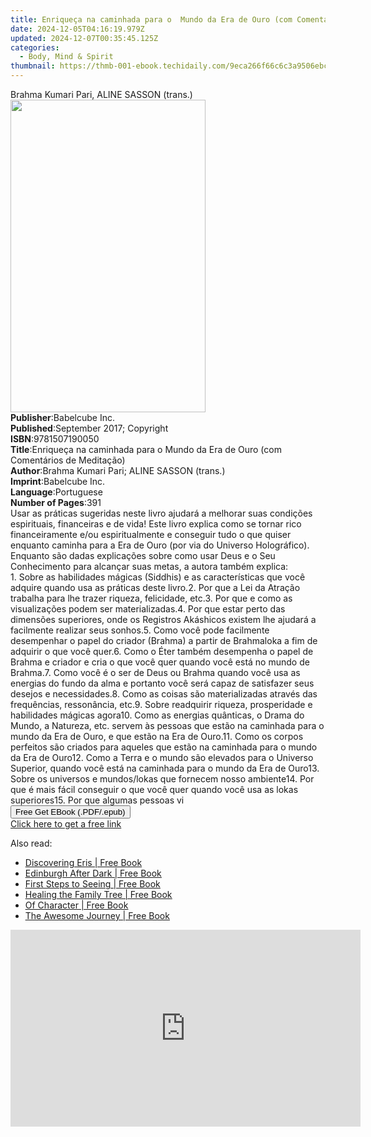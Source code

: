 ```yaml
---
title: Enriqueça na caminhada para o  Mundo da Era de Ouro (com Comentários de Meditação) | Free Book
date: 2024-12-05T04:16:19.979Z
updated: 2024-12-07T00:35:45.125Z
categories:
  - Body, Mind & Spirit
thumbnail: https://thmb-001-ebook.techidaily.com/9eca266f66c6c3a9506ebc6eff6b0798ea44afa665879da684588328056b6d81.jpg
---
```

<main id="book-container">
  <div class="flex flex-col">
    <div class="book-brief flex-1 py-6 px-4 sm:p-6 md:py-10 md:px-8">
      <!-- brief-->
      <div class="book-brief-main">
        Brahma Kumari Pari, ALINE SASSON (trans.)
      </div>
    </div>
    <div
      class="book-meta-info flex-1 grid gap-4 col-start-1 col-end-3 row-start-1 sm:mb-6 sm:grid-cols-4 lg:gap-6 lg:col-start-2 lg:row-end-6 lg:row-span-6 lg:mb-0"
    >
      <div
        class="book-meta-info-left place-content-center mt-4 p-4 text-sm leading-6 col-start-2 col-span-2 dark:text-slate-400"
      >
        <img
          class="w-full h-500 object-cover rounded-lg sm:h-255 sm:col-span-2 lg:col-span-full"
          src="https://img-001-ebook.techidaily.com/6e70383df22c75bb9b0175d44ec85bbb3dcbf191822ddc8bf7d55ecdc3d1efce.jpg"
          alt=""
          width="312"
          height="500"
        />
      </div>
      <div
        class="book-meta-info-right mt-2 col-start-1 row-start-2 col-span-3 self-center"
      >
        <!-- meta data  -->
        <div class="flex flex-col px-4 md:px-8">
          <div class="flex-1">
            <strong>Publisher</strong>:<span class="px-2">Babelcube Inc.</span>
          </div>
          <div class="flex-1">
            <strong>Published</strong>:<span class="px-2"
              >September 2017; Copyright</span
            >
          </div>
          <div class="flex-1">
            <strong>ISBN</strong>:<span class="px-2">9781507190050</span>
          </div>
          <div class="flex-1">
            <strong>Title</strong>:<span class="px-2"
              >Enriqueça na caminhada para o Mundo da Era de Ouro (com
              Comentários de Meditação)</span
            >
          </div>
          <div class="flex-1">
            <strong>Author</strong>:<span class="px-2"
              >Brahma Kumari Pari; ALINE SASSON (trans.)</span
            >
          </div>
          <div class="flex-1">
            <strong>Imprint</strong>:<span class="px-2">Babelcube Inc.</span>
          </div>
          <div class="flex-1">
            <strong>Language</strong>:<span class="px-2">Portuguese</span>
          </div>
          <div class="flex-1">
            <strong>Number of Pages</strong>:<span class="px-2">391</span>
          </div>
        </div>
      </div>
    </div>
    <div class="book-description flex-1 py-6 px-4 sm:p-6 md:py-10 md:px-8">
      <div class="book-description-main">
        <div accordion-content="" id="description">
          Usar as práticas sugeridas neste livro ajudará a melhorar suas
          condições espirituais, financeiras e de vida! Este livro explica como
          se tornar rico financeiramente e/ou espiritualmente e conseguir tudo o
          que quiser enquanto caminha para a Era de Ouro (por via do Universo
          Holográfico). Enquanto são dadas explicações sobre como usar Deus e o
          Seu Conhecimento para alcançar suas metas, a autora também explica:<br />1.
          Sobre as habilidades mágicas (Siddhis) e as características que você
          adquire quando usa as práticas deste livro.2. Por que a Lei da Atração
          trabalha para lhe trazer riqueza, felicidade, etc.3. Por que e como as
          visualizações podem ser materializadas.4. Por que estar perto das
          dimensões superiores, onde os Registros Akáshicos existem lhe ajudará
          a facilmente realizar seus sonhos.5. Como você pode facilmente
          desempenhar o papel do criador (Brahma) a partir de Brahmaloka a fim
          de adquirir o que você quer.6. Como o Éter também desempenha o papel
          de Brahma e criador e cria o que você quer quando você está no mundo
          de Brahma.7. Como você é o ser de Deus ou Brahma quando você usa as
          energias do fundo da alma e portanto você será capaz de satisfazer
          seus desejos e necessidades.8. Como as coisas são materializadas
          através das frequências, ressonância, etc.9. Sobre readquirir riqueza,
          prosperidade e habilidades mágicas agora10. Como as energias
          quânticas, o Drama do Mundo, a Natureza, etc. servem às pessoas que
          estão na caminhada para o mundo da Era de Ouro, e que estão na Era de
          Ouro.11. Como os corpos perfeitos são criados para aqueles que estão
          na caminhada para o mundo da Era de Ouro12. Como a Terra e o mundo são
          elevados para o Universo Superior, quando você está na caminhada para
          o mundo da Era de Ouro13. Sobre os universos e mundos/lokas que
          fornecem nosso ambiente14. Por que é mais fácil conseguir o que você
          quer quando você usa as lokas superiores15. Por que algumas pessoas vi
        </div>
        <div class="accordion-fader"></div>
      </div>
    </div>
    <div class="book-excerpts flex-1 py-6 px-4 sm:p-6 md:py-10 md:px-8"></div>
    <div
      class="book-about-author flex-1 py-6 px-4 sm:p-6 md:py-10 md:px-8"
    ></div>
    <div class="book-free-get flex-1 py-6 px-4 sm:p-6 md:py-10 md:px-8">
      <button
        id="btn-free-get"
        class="bg-blue-500 hover:bg-blue-700 text-white font-bold py-2 px-4 rounded"
      >
        Free Get EBook (.PDF/.epub)
      </button>
      <div id="countdown-display" class="px-2 text-lg mt-2"></div>
      <a
        id="free-link"
        class="hidden bg-blue-500 hover:bg-blue-700 text-white font-bold py-2 px-4 rounded"
        href="https://www.ebooks.com/en-us/book/95860303/enrique-a-na-caminhada-para-o-mundo-da-era-de-ouro-com-coment-rios-de-medita-o/brahma-kumari-pari/"
        target="_blank"
        >Click here to get a free link</a
      >
    </div>
    <script>
      let countdownTime = 0;
      let countdownInterval = null;
      document
        .getElementById('btn-free-get')
        .addEventListener('click', startCountdown);
      function startCountdown() {
        countdownTime = new Date().getTime() + 60000 * 3;
        countdownInterval = setInterval(updateCountdown, 1000);
        document.getElementById('btn-free-get').disabled = true;
        document
          .getElementById('btn-free-get')
          .classList.add('bg-gray-500', 'cursor-not-allowed');
      }
      function updateCountdown() {
        let currentTime = new Date().getTime();
        let timeLeft = countdownTime - currentTime;
        let secondsLeft = Math.floor(timeLeft / 1000);
        document.getElementById('countdown-display').innerHTML =
          `Remaining time: ${secondsLeft} seconds.`;
        if (secondsLeft <= 0) {
          clearInterval(countdownInterval);
          document.getElementById('btn-free-get').classList.add('hidden');
          document.getElementById('free-link').classList.remove('hidden');
          document.getElementById('countdown-display').innerHTML = '';
        }
      }
    </script>
  </div>
</main>

<ins class="adsbygoogle"
      style="display:block"
      data-ad-client="ca-pub-7571918770474297"
      data-ad-slot="8358498916"
      data-ad-format="auto"
      data-full-width-responsive="true"></ins>
    

<span class="atpl-alsoreadstyle">Also read:</span>
<div><ul>
<li><a href="https://novels-ebooks.techidaily.com/96410141-9780863158858-discovering-eris/"><u>Discovering Eris | Free Book</u></a></li>
<li><a href="https://novels-ebooks.techidaily.com/96411749-9781845026899-edinburgh-after-dark/"><u>Edinburgh After Dark | Free Book</u></a></li>
<li><a href="https://novels-ebooks.techidaily.com/96403494-9781782501879-first-steps-to-seeing/"><u>First Steps to Seeing | Free Book</u></a></li>
<li><a href="https://novels-ebooks.techidaily.com/96403482-9780281069620-healing-the-family-tree/"><u>Healing the Family Tree | Free Book</u></a></li>
<li><a href="https://novels-ebooks.techidaily.com/96417338-9781936290314-of-character/"><u>Of Character | Free Book</u></a></li>
<li><a href="https://novels-ebooks.techidaily.com/96406632-9780281072958-the-awesome-journey/"><u>The Awesome Journey | Free Book</u></a></li>
</ul></div>

<!-- affiliate ads begin -->
<iframe width="560" height="315" src="https://www.youtube.com/embed/it8VkxDUdAc?si=ef6VZWR7kW4P9ikh" title="YouTube video player" frameborder="0" allow="accelerometer; autoplay; clipboard-write; encrypted-media; gyroscope; picture-in-picture; web-share" referrerpolicy="strict-origin-when-cross-origin" allowfullscreen></iframe>
<!-- affiliate ads end -->

